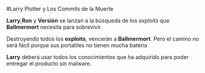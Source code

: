 #Larry Plotter y Los Commits de la Muerte

**Larry**,**Ron** y **Versión** se lanzan a la búsqueda de los 
*exploits* que **Ballmermort** necesita para sobrevivir.

Destruyendo todos los **exploits**, vencerán a **Ballmermort**. Pero el 
camino no será fácil porque sus portatiles no tienen mucha bateria

**Larry** deberá usar todos los conocimientos que ha adquirido para 
poder entregar el producto sin malware.

